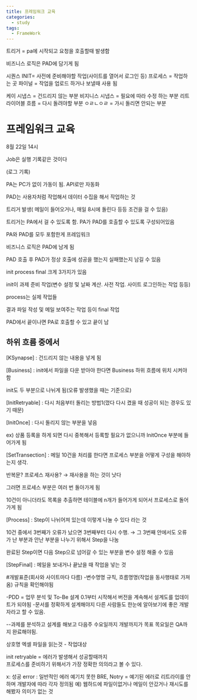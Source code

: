 ```yaml
---
title: 프레임워크 교육
categories:
  - study
tags:
  - FrameWork
---
```

트리거 = pa에 시작되고 요청을 호출할때 발생함

비즈니스 로직은 PAD에 담기게 됨

시퀀스
INIT= 사전에 준비해야할 작업(사이트를 열어서 로그인 등)
프로세스 = 작업하는 곳
파이널 = 작업을 업로드 하거나 보낼때 사용 됨

케이 시냅스 = 건드리지 않는 부분
비지니스 시냅스 = 필요에 따라 수정 하는 부분
리트라이어블 흐름 = 다시 돌려야할 부분
ㅇㄹㄴㅇㄹ = 가시 돌리면 안되는 부분

# 프레임워크 교육

8월 22일 14시

Job은 실행 기록같은 것이다

(로그 기록)

PA는 PC가 없이 가동이 됨. API로만 자동화

PAD는 사용자처럼 작업해서 데이터 수집을 해서 작업하는 것

트리거 발생( 메일이 들어오거나, 매일 8시에 돌린다 등등 조건을 걸 수 있음)

트리거는 PA에서 걸 수 있도록 함. PA가 PAD를 호출할 수 있도록 구성되어있음

PA와 PAD를 모두 포함한게 프레임워크

비즈니스 로직은 PAD에 남게 됨

PAD 호출 후 PAD가 정상 호출에 성공을 했는지 실패했는지 남길 수 있음

init process final 크게 3가지가 있음

init이 과제 준비 작업(변수 설정 및 날짜 계산. 사전 작업. 사이트 로그인하는 작업 등등)

process는 실제 작업들

결과 파일 작성 및 메일 보여주는 작업 등이 final 작업

PAD에서 끝이나면 PA로 호출할 수 있고 끝이 남

## 하위 흐름 중에서

[KSynapse] : 건드리지 않는 내용을 넣게 됨

[Business] : init에서 파일을 다운 받아야 한다면 Business 하위 흐름에 위치 시켜야 함

init도 두 부분으로 나뉘게 됨(오류 발생했을 때는 기준으로)

[InitRetryable] : 다시 처음부터 돌리는 방법1(껐다 다시 켰을 때 성공이 되는 경우도 있기 때문)

[InitOnce] : 다시 돌리지 않는 부분을 넣음

ex) 상품 등록을 하게 되면 다시 중복해서 등록할 필요가 없으니까 InitOnce 부분에 들어가게 됨

[SetTransection] : 메일 10건을 처리를 한다면 프로세스 부분을 어떻게 구성을 해야하는지 생각.

반복문? 프로세스 재사용? → 재사용을 하는 것이 낫다

그러면 프로세스 부분은 여러 번 돌아가게 됨

10건이 아니더라도 목록을 추출하면 테이블에 n개가 들어가게 되어서 프로세스로 돌어가게 됨

[Process] : Step이 나뉘어져 있는데 이렇게 나눌 수 있다 라는 것

10건 중에서 3번째가 오류가 났으면 3번째부터 다시 수행. → 그 3번째 안에서도 오류가 난 부분과 안난 부분을 나누기 위해서 Step을 나눔

완료된 Step이면 다음 Step으로 넘어갈 수 있는 부분을 변수 설정 해줄 수 있음

[StepFinal] : 메일을 보내거나 끝났을 때 작업을 넣는 것



#개발표준(회사와 사이트마다 다름)
-변수명명 규칙, 흐름명명(작업을 동사행태로 가져옴) 규칙을 확인해야됨

-PDD = 업무 분석 및 To-Be 설계 0.1부터 시작해서 버전을 계속해서 설계도를 업데이트가 되야됨
-문서를 정확하게 설계해야지 다른 사람들도 한눈에 알아보기에 좋은 개발자라고 할 수 있음.

--과제를 분석하고 설계를 해보고 다음주 수요일까지 개발까지가 목표 
목요일은 QA까지 완료해야됨.

상호명 엑셀 파일을 읽는것 - 작업대상

init retryable =  에러가 발생해서 성공할때까지  
프로세스를 준비하기 위해서가 가장 정확한 의의라고 볼 수 있다.


x: 성공
error :  일반적인 에러 예기치 못한
BRE, Notry = 예기된 에러로 리트라이를 안하며 개발자에 따라 각자 정의됨
예) 웹하드에 파일이없거나 메일이 안갔거나 재시도를 해봤자 의미가 없는 것
